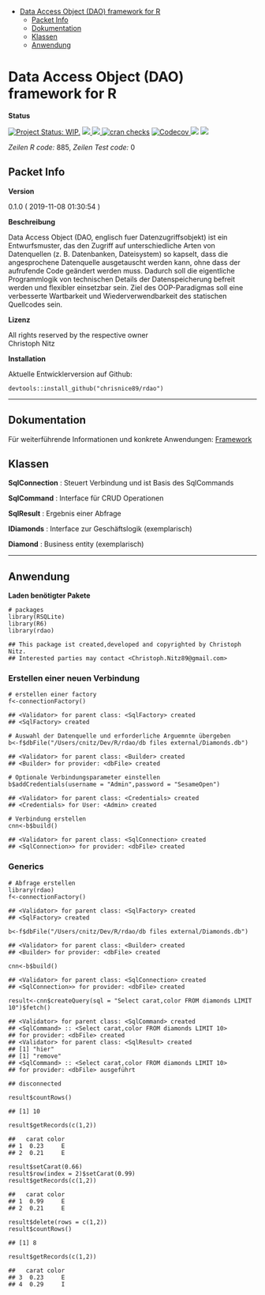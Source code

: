 -   [Data Access Object (DAO) framework for
    R](#data-access-object-dao-framework-for-r)
    -   [Packet Info](#packet-info)
    -   [Dokumentation](#dokumentation)
    -   [Klassen](#klassen)
    -   [Anwendung](#anwendung)

<!-- README.md is generated from README.Rmd. Please edit that file -->
Data Access Object (DAO) framework for R
========================================

**Status**

[![Project Status:
WIP.](https://www.repostatus.org/badges/latest/wip.svg)](http://www.repostatus.org/#wip)
<a href="https://travis-ci.org/chrisnice89/rdao">
<img src="https://api.travis-ci.org/chrisnice89/rdao.svg?branch=master">
<a/> <a href="https://cran.r-project.org/package=rdao">
<img src="http://www.r-pkg.org/badges/version/rdao"> </a> [![cran
checks](https://cranchecks.info/badges/summary/reshape)](https://cran.r-project.org/web/checks/check_results_reshape.html)
<a href="https://codecov.io/gh/chrisnice89/rdao">
<img src="https://codecov.io/gh/chrisnice89/rdao/branch/master/graph/badge.svg" alt="Codecov" />
</a> <img src="http://cranlogs.r-pkg.org/badges/grand-total/rdao">
<img src="http://cranlogs.r-pkg.org/badges/rdao">

*Zeilen R code:* 885, *Zeilen Test code:* 0

Packet Info
-----------

**Version**

0.1.0 ( 2019-11-08 01:30:54 )

**Beschreibung**

Data Access Object (DAO, englisch fuer Datenzugriffsobjekt) ist ein
Entwurfsmuster, das den Zugriff auf unterschiedliche Arten von
Datenquellen (z. B. Datenbanken, Dateisystem) so kapselt, dass die
angesprochene Datenquelle ausgetauscht werden kann, ohne dass der
aufrufende Code geändert werden muss. Dadurch soll die eigentliche
Programmlogik von technischen Details der Datenspeicherung befreit
werden und flexibler einsetzbar sein. Ziel des OOP-Paradigmas soll eine
verbesserte Wartbarkeit und Wiederverwendbarkeit des statischen
Quellcodes sein.

**Lizenz**

All rights reserved by the respective owner <br>Christoph Nitz

**Installation**

Aktuelle Entwicklerversion auf Github:

    devtools::install_github("chrisnice89/rdao")

------------------------------------------------------------------------

Dokumentation
-------------

Für weiterführende Informationen und konkrete Anwendungen:
[Framework](file:///rdao/vignettes/Framework.html)

Klassen
-------

**SqlConnection** : Steuert Verbindung und ist Basis des SqlCommands

**SqlCommand** : Interface für CRUD Operationen

**SqlResult** : Ergebnis einer Abfrage

**IDiamonds** : Interface zur Geschäftslogik (exemplarisch)

**Diamond** : Business entity (exemplarisch)

------------------------------------------------------------------------

Anwendung
---------

**Laden benötigter Pakete**

    # packages
    library(RSQLite)
    library(R6)
    library(rdao)

    ## This package ist created,developed and copyrighted by Christoph Nitz.
    ## Interested parties may contact <Christoph.Nitz89@gmail.com>

### Erstellen einer neuen Verbindung

    # erstellen einer factory
    f<-connectionFactory()

    ## <Validator> for parent class: <SqlFactory> created
    ## <SqlFactory> created

    # Auswahl der Datenquelle und erforderliche Arguemnte übergeben
    b<-f$dbFile("/Users/cnitz/Dev/R/rdao/db files external/Diamonds.db")

    ## <Validator> for parent class: <Builder> created
    ## <Builder> for provider: <dbFile> created

    # Optionale Verbindungsparameter einstellen
    b$addCredentials(username = "Admin",password = "SesameOpen")

    ## <Validator> for parent class: <Credentials> created
    ## <Credentials> for User: <Admin> created

    # Verbindung erstellen
    cnn<-b$build()

    ## <Validator> for parent class: <SqlConnection> created
    ## <SqlConnection>> for provider: <dbFile> created

### Generics

    # Abfrage erstellen
    library(rdao)
    f<-connectionFactory()

    ## <Validator> for parent class: <SqlFactory> created
    ## <SqlFactory> created

    b<-f$dbFile("/Users/cnitz/Dev/R/rdao/db files external/Diamonds.db")

    ## <Validator> for parent class: <Builder> created
    ## <Builder> for provider: <dbFile> created

    cnn<-b$build()

    ## <Validator> for parent class: <SqlConnection> created
    ## <SqlConnection>> for provider: <dbFile> created

    result<-cnn$createQuery(sql = "Select carat,color FROM diamonds LIMIT 10")$fetch()

    ## <Validator> for parent class: <SqlCommand> created
    ## <SqlCommand> :: <Select carat,color FROM diamonds LIMIT 10>
    ## for provider: <dbFile> created 
    ## <Validator> for parent class: <SqlResult> created
    ## [1] "hier"
    ## [1] "remove"
    ## <SqlCommand> :: <Select carat,color FROM diamonds LIMIT 10>
    ## for provider: <dbFile> ausgeführt

    ## disconnected

    result$countRows()

    ## [1] 10

    result$getRecords(c(1,2))

    ##   carat color
    ## 1  0.23     E
    ## 2  0.21     E

    result$setCarat(0.66)
    result$row(index = 2)$setCarat(0.99)
    result$getRecords(c(1,2))

    ##   carat color
    ## 1  0.99     E
    ## 2  0.21     E

    result$delete(rows = c(1,2))
    result$countRows()

    ## [1] 8

    result$getRecords(c(1,2))

    ##   carat color
    ## 3  0.23     E
    ## 4  0.29     I

